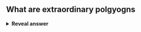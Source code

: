 ## What are extraordinary polgyogns
<details>
<summary><b>Reveal answer</b></summary>
Polygons that are not quadrilaterals
</details>
